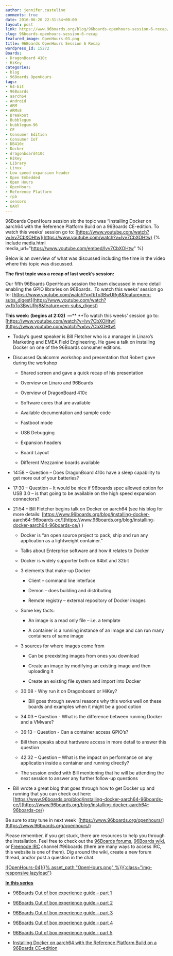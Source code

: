 ```yaml
---
author: jennifer.castelino
comments: true
date: 2016-06-20 22:31:54+00:00
layout: post
link: https://www.96boards.org/blog/96boards-openhours-session-6-recap/
slug: 96boards-openhours-session-6-recap
featured_image: OpenHours-03.png
title: 96Boards OpenHours Session 6 Recap
wordpress_id: 15272
Boards:
- DragonBoard 410c
- HiKey
categories:
- blog
- 96Boards OpenHours
tags:
- 64-bit
- 96Boards
- aarch64
- Android
- ARM
- ARMv8
- Breakout
- Bubblegum
- bubblegum-96
- CE
- Consumer Edition
- Consumer IoT
- DB410c
- Docker
- dragonboard410c
- HiKey
- Library
- Linux
- Low speed expansion header
- Open Embedded
- Open Hours
- OpenHours
- Reference Platform
- rpb
- sensors
- UART
---
```


96Boards OpenHours session six the topic was “Installing Docker on aarch64 with the Reference Platform Build on a 96Boards CE-edition. To watch this weeks’ session go to: [https://www.youtube.com/watch?v=lvv7CbXOHtw](https://www.youtube.com/watch?v=lvv7CbXOHtw)
{% include media.html media_url="https://www.youtube.com/embed/lvv7CbXOHtw" %}

Below is an overview of what was discussed including the time in the video where this topic was discussed.

**The first topic was a recap of last week’s session:**

Our fifth 96Boards OpenHours session the team discussed in more detail enabling the GPIO libraries on 96Boards.  To watch this weeks’ session go to: [https://www.youtube.com/watch?v=fbTo3BwURg8&feature=em-subs_digest](https://www.youtube.com/watch?v=fbTo3BwURg8&feature=em-subs_digest)

**This week: (begins at 2:02)  —**** **To watch this weeks’ session go to:  [https://www.youtube.com/watch?v=lvv7CbXOHtw](https://www.youtube.com/watch?v=lvv7CbXOHtw)




  * Today’s guest speaker is Bill Fletcher who is a manager in Linaro’s Marketing and EMEA Field Engineering. He gave a talk on installing Docker on one of the 96Boards consumer editions.


  * Discussed Qualcomm workshop and presentation that Robert gave during the workshop


    * Shared screen and gave a quick recap of his presentation


    * Overview on Linaro and 96Boards


    * Overview of DragonBoard 410c


    * Software cores that are available


    * Available documentation and sample code


    * Fastboot mode


    * USB Debugging


    * Expansion headers


    * Board Layout


    * Different Mezzanine boards available





  * 14:58 – Question – Does DragonBoard 410c have a sleep capability to get more out of your batteries?


  * 17:30 – Question – It would be nice if 96boards spec allowed option for USB 3.0 – is that going to be available on the high speed expansion connectors?


  * 21:54 – Bill Fletcher begins talk on Docker on aarch64 (see his blog for more details: [https://www.96boards.org/blog/installing-docker-aarch64-96boards-ce/](https://www.96boards.org/blog/installing-docker-aarch64-96boards-ce/) )


    * Docker is “an open source project to pack, ship and run any application as a lightweight container.”


    * Talks about Enterprise software and how it relates to Docker


    * Docker is widely supporter both on 64bit and 32bit


    * 3 elements that make-up Docker


      * Client – command line interface


      * Demon – does building and distributing


      * Remote registry – external repository of Docker images





    * Some key facts:


      * An image is a read only file – i.e. a template


      * A container is a running instance of an image and can run many containers of same image





    * 3 sources for where images come from


      * Can be preexisting images from ones you download


      * Create an image by modifying an existing image and then uploading it


      * Create an existing file system and import into Docker





    * 30:08 - Why run it on Dragonboard or HiKey?


      * Bill goes through several reasons why this works well on these boards and examples when it might be a good option





    * 34:03 – Question - What is the difference between running Docker and a VMware?


    * 36:13 – Question - Can a container access GPIO’s?


    * Bill then speaks about hardware access in more detail to answer this question


    * 42:32 – Question – What is the impact on performance on any application inside a container and running directly?


    * The session ended with Bill mentioning that he will be attending the next session to answer any further follow-up questions







  * Bill wrote a great blog that goes through how to get Docker up and running that you can check out here: [https://www.96boards.org/blog/installing-docker-aarch64-96boards-ce/](https://www.96boards.org/blog/installing-docker-aarch64-96boards-ce/)


Be sure to stay tune in next week  [https://www.96boards.org/openhours/](https://www.96boards.org/openhours/)

Please remember, if you get stuck, there are resources to help you through the installation. Feel free to check out the [96Boards forums](https://discuss.96boards.org/), [96Boards wiki](https://github.com/96boards/documentation/wiki), or [Freenode IRC](http://webchat.freenode.net/?channels=%2396boards) channel #96boards (there are many ways to access IRC, this website is one of them). Dig around the wiki, create a new forum thread, and/or post a question in the chat.

[![OpenHours-04]({% asset_path "OpenHours.png" %}){:class="img-responsive lazyload"} ](https://www.96boards.org/openhours/)

[**In this series**](https://www.96boards.org/tag/openhours/)




  * [96Boards Out of box experience guide – part 1](https://www.96boards.org/blog/96boards-box-experience-guide-1/)


  * [96Boards Out of box experience guide – part 2](https://www.96boards.org/blog/96boards-box-experience-guide-2/)


  * [96Boards Out of box experience guide – part 3](https://www.96boards.org/blog/96boards-box-experience-guide-3/)


  * [96Boards Out of box experience guide – part 4](https://www.96boards.org/blog/96boards-box-experience-guide-4/)


  * [96Boards Out of box experience guide - part 5](https://www.96boards.org/blog/96boards-box-experience-guide-5/)


  * [Installing Docker on aarch64 with the Reference Platform Build on a 96Boards CE-edition](https://www.96boards.org/blog/installing-docker-aarch64-96boards-ce/)
